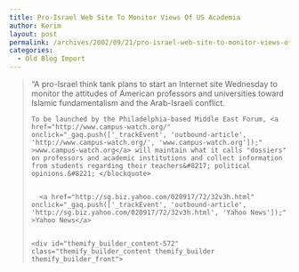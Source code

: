 ```yaml
---
title: Pro-Israel Web Site To Monitor Views Of US Academia
author: Kerim
layout: post
permalink: /archives/2002/09/21/pro-israel-web-site-to-monitor-views-of-us-academia/
categories:
  - Old Blog Import
---
```


>   &#8220;A pro-Israel think tank plans to start an Internet site Wednesday to monitor the attitudes of American professors and universities toward Islamic fundamentalism and the Arab-Israeli conflict. 
>   
>   
>     To be launched by the Philadelphia-based Middle East Forum, <a href="http://www.campus-watch.org/" onclick="_gaq.push(['_trackEvent', 'outbound-article', 'http://www.campus-watch.org/', 'www.campus-watch.org']);" >www.campus-watch.org</a> will maintain what it calls "dossiers" on professors and academic institutions and collect information from students regarding their teachers&#8217; political opinions.&#8221; </blockquote> 
>     
>     
>       <a href="http://sg.biz.yahoo.com/020917/72/32v3h.html" onclick="_gaq.push(['_trackEvent', 'outbound-article', 'http://sg.biz.yahoo.com/020917/72/32v3h.html', 'Yahoo News']);" >Yahoo News</a>
>     
>     
>     <div id="themify_builder_content-572" class="themify_builder_content themify_builder themify_builder_front">
>
>     
>     
>    